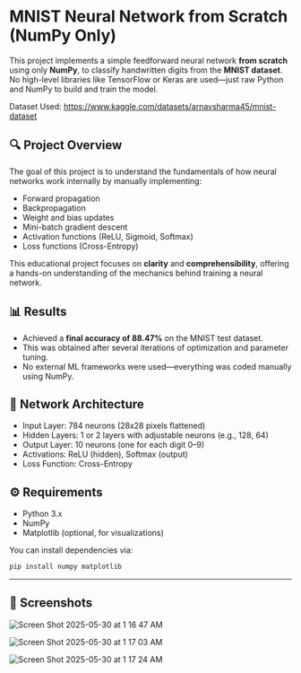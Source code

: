# MNIST Neural Network from Scratch (NumPy Only)

This project implements a simple feedforward neural network **from scratch** using only **NumPy**, to classify handwritten digits from the **MNIST dataset**. No high-level libraries like TensorFlow or Keras are used—just raw Python and NumPy to build and train the model.

Dataset Used: https://www.kaggle.com/datasets/arnavsharma45/mnist-dataset

## 🔍 Project Overview

The goal of this project is to understand the fundamentals of how neural networks work internally by manually implementing:

- Forward propagation
- Backpropagation
- Weight and bias updates
- Mini-batch gradient descent
- Activation functions (ReLU, Sigmoid, Softmax)
- Loss functions (Cross-Entropy)

This educational project focuses on **clarity** and **comprehensibility**, offering a hands-on understanding of the mechanics behind training a neural network.

## 📊 Results

- Achieved a **final accuracy of 88.47%** on the MNIST test dataset.
- This was obtained after several iterations of optimization and parameter tuning.
- No external ML frameworks were used—everything was coded manually using NumPy.

## 🧠 Network Architecture

- Input Layer: 784 neurons (28x28 pixels flattened)
- Hidden Layers: 1 or 2 layers with adjustable neurons (e.g., 128, 64)
- Output Layer: 10 neurons (one for each digit 0–9)
- Activations: ReLU (hidden), Softmax (output)
- Loss Function: Cross-Entropy

## ⚙️ Requirements

- Python 3.x
- NumPy
- Matplotlib (optional, for visualizations)

You can install dependencies via:

```bash
pip install numpy matplotlib
```

---
## 🧪 Screenshots

![Screen Shot 2025-05-30 at 1 16 47 AM](https://github.com/user-attachments/assets/74dd9bb0-55cc-4c06-b0d1-748857a22995)

![Screen Shot 2025-05-30 at 1 17 03 AM](https://github.com/user-attachments/assets/32aaadcb-c084-400d-b1ec-38eb76d4e1c7)

![Screen Shot 2025-05-30 at 1 17 24 AM](https://github.com/user-attachments/assets/04a5ae98-50a8-4d56-bc60-445c4f2c2c0d)



